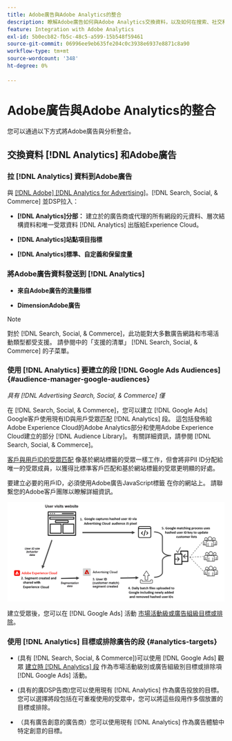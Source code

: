 ```yaml
---
title: Adobe廣告與Adobe Analytics的整合
description: 瞭解Adobe廣告如何與Adobe Analytics交換資料，以及如何在搜索、社交和商務中使用資料。
feature: Integration with Adobe Analytics
exl-id: 5b0ecb82-fb5c-48c5-a599-15b548f59461
source-git-commit: 06996ee9eb635fe204c0c3938e6937e8871c8a90
workflow-type: tm+mt
source-wordcount: '348'
ht-degree: 0%

---
```


# Adobe廣告與Adobe Analytics的整合

您可以通過以下方式將Adobe廣告與分析整合。

## 交換資料 [!DNL Analytics] 和Adobe廣告

### 拉 [!DNL Analytics] 資料到Adobe廣告

與 [[!DNL Adobe] [!DNL Analytics for Advertising]](/help/integrations/analytics/overview.md)。[!DNL Search, Social, & Commerce] 並DSP拉入：

* **[!DNL Analytics]分部：**  建立於的廣告商或代理的所有網段的元資料、層次結構資料和唯一受眾資料 [!DNL Analytics] 出版給Experience Cloud。

* **[!DNL Analytics]站點項目指標**

* **[!DNL Analytics]標準、自定義和保留度量**

### 將Adobe廣告資料發送到 [!DNL Analytics]

* **來自Adobe廣告的流量指標**

* **DimensionAdobe廣告**

>[!NOTE]
>
>對於 [!DNL Search, Social, & Commerce]，此功能對大多數廣告網路和市場活動類型都受支援。 請參閱中的「支援的清單」 [!DNL Search, Social, & Commerce] 的子菜單。<!-- add link when that's published in ExL -->

### 使用 [!DNL Analytics] 要建立的段 [!DNL Google Ads Audiences] {#audience-manager-google-audiences}

*具有 [!DNL Advertising Search, Social, & Commerce] 僅*

<!-- Verify all -->

在 [!DNL Search, Social, & Commerce]，您可以建立 [!DNL Google Ads] Google客戶使用現有ID與用戶受眾匹配 [!DNL Analytics] 段。 這包括發佈給Adobe Experience Cloud的Adobe Analytics部分和使用Adobe Experience Cloud建立的部分 [!DNL Audience Library]。 有關詳細資訊，請參閱 [!DNL Search, Social, & Commerce]。

[客戶與用戶ID的受眾匹配](https://support.google.com/google-ads/answer/9199250) 像基於網站標籤的受眾一樣工作，但會將非PII ID分配給唯一的受眾成員，以獲得比標準客戶匹配和基於網站標籤的受眾更明顯的好處。

要建立必要的用戶ID，必須使用Adobe廣告JavaScript標籤 <!-- with a user ID parameter -->在你的網站上。 請聯繫您的Adobe客戶團隊以瞭解詳細資訊。

![段建立過程](/help/integrations/assets/ad_search_user_id_pic.png)

建立受眾後，您可以在 [!DNL Google Ads] 活動 [市場活動級或廣告組級目標或排除](#audience-manager-targets)。

### 使用 [!DNL Analytics] 目標或排除廣告的段 {#analytics-targets}

* (具有 [!DNL Search, Social, & Commerce])可以使用 [!DNL Google Ads] 觀眾 [建立時 [!DNL Analytics] 段](#audience-manager-google-audiences) 作為市場活動級別或廣告組級別目標或排除項 [!DNL Google Ads] 活動。

* (具有的廣DSP告商)您可以使用現有 [!DNL Analytics] 作為廣告投放的目標。 您可以選擇將段包括在可重複使用的受眾中，您可以將這些段用作多個放置的目標或排除。

* （具有廣告創意的廣告商）您可以使用現有 [!DNL Analytics] 作為廣告體驗中特定創意的目標。
